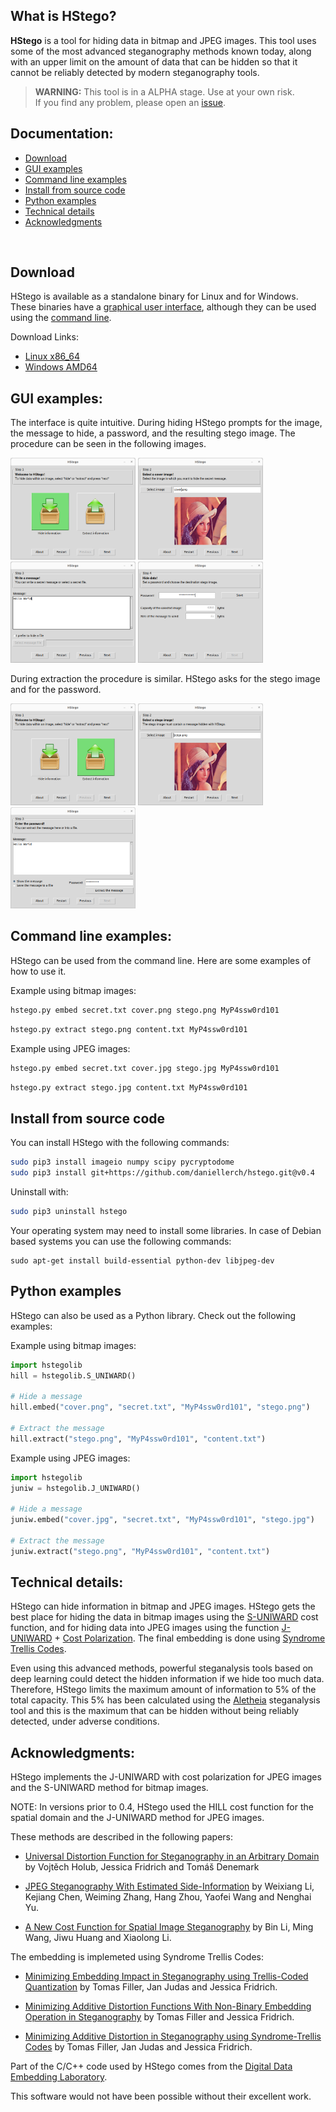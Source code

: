 ## What is HStego?


**HStego** is a tool for hiding data in bitmap and JPEG images.
This tool uses some of the most advanced steganography methods known today, along with an upper limit on the amount of data that can be hidden so that it cannot be reliably detected by modern steganography tools.


> **WARNING:** This tool is in a ALPHA stage. Use at your own risk. <br>
> If you find any problem, please open an [issue](https://github.com/daniellerch/hstego/issues).



## Documentation:
- [Download](#download)
- [GUI examples](#gui-examples)
- [Command line examples](#command-line-examples)
- [Install from source code](#install)
- [Python examples](#python-examples)
- [Technical details](#technical-details)
- [Acknowledgments](#acknowledgments)
<br>


## Download

HStego is available as a standalone binary for Linux and for Windows. These 
binaries have a [graphical user interface](#gui-examples), although they can 
be used using the 
[command line](#command-line-examples).

Download Links:
- [Linux x86\_64](https://github.com/daniellerch/hstego/raw/master/bin/hstego-0.4-linux.x86_64)
- [Windows AMD64](https://github.com/daniellerch/hstego/raw/master/bin/hstego-0.4-win.amd64.exe)



## GUI examples:

The interface is quite intuitive. During hiding HStego prompts for the image, 
the message to hide, a password, and the resulting stego image. The procedure 
can be seen in the following images.

<p float="left">
   <img src='images/hstego-1H.png' width='200'/>
   <img src='images/hstego-2H.png' width='200'/>
   <img src='images/hstego-3H.png' width='200'/>
   <img src='images/hstego-4H.png' width='200'/>
</p>

During extraction the procedure is similar. HStego asks for the stego image 
and for the password.

<p float="left">
   <img src='images/hstego-1E.png' width='200'/>
   <img src='images/hstego-2E.png' width='200'/>
   <img src='images/hstego-3E.png' width='200'/>
</p>


## Command line examples:

HStego can be used from the command line. Here are some examples of how to use it.


Example using bitmap images:

```bash
hstego.py embed secret.txt cover.png stego.png MyP4ssw0rd101
```

```bash
hstego.py extract stego.png content.txt MyP4ssw0rd101
```



Example using JPEG images:

```bash
hstego.py embed secret.txt cover.jpg stego.jpg MyP4ssw0rd101
```

```bash
hstego.py extract stego.jpg content.txt MyP4ssw0rd101
```


## Install from source code

You can install HStego with the following commands:
```bash 
sudo pip3 install imageio numpy scipy pycryptodome
sudo pip3 install git+https://github.com/daniellerch/hstego.git@v0.4
```

Uninstall with:
```bash 
sudo pip3 uninstall hstego
```

Your operating system may need to install some libraries. In case of Debian based systems you can use the following commands:

```base
sudo apt-get install build-essential python-dev libjpeg-dev
```




## Python examples

HStego can also be used as a Python library. Check out the following examples:

Example using bitmap images:

```python
import hstegolib
hill = hstegolib.S_UNIWARD()

# Hide a message
hill.embed("cover.png", "secret.txt", "MyP4ssw0rd101", "stego.png")

# Extract the message
hill.extract("stego.png", "MyP4ssw0rd101", "content.txt")
```


Example using JPEG images:

```python
import hstegolib
juniw = hstegolib.J_UNIWARD()

# Hide a message
juniw.embed("cover.jpg", "secret.txt", "MyP4ssw0rd101", "stego.jpg")

# Extract the message
juniw.extract("stego.png", "MyP4ssw0rd101", "content.txt")
```


## Technical details:

HStego can hide information in bitmap and JPEG images. HStego gets the best 
place for hiding the data in bitmap images using the [S-UNIWARD](#acknowledgments) 
cost function, and for hiding data into JPEG images using the function 
[J-UNIWARD](#acknowledgments) + [Cost Polarization](#acknowledgments). The final embedding is done using 
[Syndrome Trellis Codes](#acknowledgments). 

Even using this advanced methods, powerful steganalysis tools based on 
deep learning could detect the hidden information if we hide too much data.
Therefore, HStego limits the maximum amount of information to 5% of the total 
capacity. This 5% has been calculated using the 
[Aletheia](https://github.com/daniellerch/aletheia) steganalysis tool and 
this is the maximum that can be hidden without being reliably detected, under
adverse conditions.



## Acknowledgments:

HStego implements the J-UNIWARD with cost polarization for JPEG images and the 
S-UNIWARD method for bitmap images. 

NOTE: In versions prior to 0.4, HStego used the HILL cost function for the 
spatial domain and the J-UNIWARD method for JPEG images.


These methods are described in the following papers:



- [Universal Distortion Function for Steganography in an Arbitrary Domain](https://doi.org/10.1186/1687-417X-2014-1) by Vojtěch Holub, Jessica Fridrich and Tomáš Denemark

- [JPEG Steganography With Estimated Side-Information](https://ieeexplore.ieee.org/document/8746719) by Weixiang Li, Kejiang Chen, Weiming Zhang, Hang Zhou, Yaofei Wang and Nenghai Yu.

- [A New Cost Function for Spatial Image Steganography](https://doi.org/10.1109/ICIP.2014.7025854) by Bin Li, Ming Wang, Jiwu Huang and Xiaolong Li.


The embedding is implemeted using Syndrome Trellis Codes:

- [Minimizing Embedding Impact in Steganography using Trellis-Coded Quantization](https://doi.org/10.1117/12.838002) by Tomas Filler, Jan Judas and Jessica Fridrich.

- [Minimizing Additive Distortion Functions With Non-Binary Embedding Operation in Steganography](https://doi.org/10.1109/WIFS.2010.5711444) by Tomas Filler and Jessica Fridrich.

- [Minimizing Additive Distortion in Steganography using Syndrome-Trellis Codes](https://doi.org/10.1109/TIFS.2011.2134094) by Tomas Filler, Jan Judas and Jessica Fridrich.


Part of the C/C++ code used by HStego comes from the [Digital Data Embedding Laboratory](http://dde.binghamton.edu/download/).

This software would not have been possible without their excellent work.





